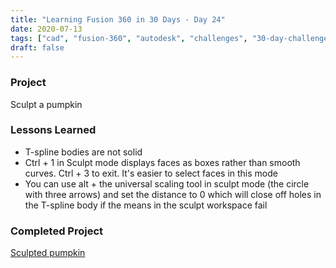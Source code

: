 ```yaml
---
title: "Learning Fusion 360 in 30 Days - Day 24"
date: 2020-07-13
tags: ["cad", "fusion-360", "autodesk", "challenges", "30-day-challenge", "fusion-360-in-30"]
draft: false
---
```

### Project
Sculpt a pumpkin

### Lessons Learned
- T-spline bodies are not solid
- Ctrl + 1 in Sculpt mode displays faces as boxes rather than smooth curves. Ctrl + 3 to exit. It's easier to select faces in this mode
- You can use alt + the universal scaling tool in sculpt mode (the circle with three arrows) and set the distance to 0 which will close off holes in the T-spline body if the means in the sculpt workspace fail

### Completed Project
[Sculpted pumpkin](https://a360.co/3gQc2rH)
